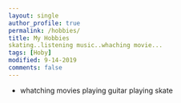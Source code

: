 ```yaml
---
layout: single
author_profile: true
permalink: /hobbies/
title: My Hobbies
skating..listening music..whaching movie...
tags: [Hoby]
modified: 9-14-2019
comments: false
---
```



* whatching movies
playing guitar
playing skate


